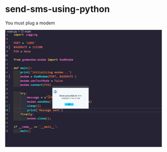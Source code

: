 ﻿# send-sms-using-python
You must plug a modem

<img src="https://github.com/naimurhasan/send-sms-using-python/blob/main/Screenshot_28.jpg?raw=true" width="600" />
